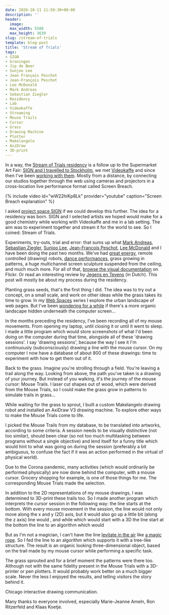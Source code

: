```yaml
---
date: 2020-10-11 11:59:30+00:00
description: ''
header:
  image: 
  max_width: 5508
  max_height: 3639
slug: /stream-of-trials
template: blog-post
title: 'Stream of Trials'
tags:
- SIGN
- Groningen
- Jip de Beer
- Sunjoo Lee
- Jean François Peschot
- Jean-François Peschot
- Lee McDonald
- Mark Andreas
- Sebastian Ziegler
- Residency
- Lab
- Videokaffe
- Streaming
- Mouse Trails
- Cursor
- Grass
- Drawing Machine
- Plotter
- Makelangelo
- AxiDraw
- 3D-print
---
```


In a way, the [Stream of Trials residency](https://sign2.nl/events/stream-of-trials-videokaffe-jip-de-beer-e-a/) is a follow up to the Supermarket Art Fair: [SIGN and I travelled to Stockholm](../rediscover-stockholm/), we met [Videokaffe](http://www.videokaffe.com) and since then I've been [working with them](../art-teleported/). Mostly from a distance, by connecting our studios together through the web using cameras and projectors in a cross-location live performance format called Screen Breach.

{% include video id="wW22hiKp8Lk" provider="youtube" caption="Screen Breach explanation" %}

I asked [project space SIGN](https://sign2.nl) if we could develop this further. The idea for a residency was born. SIGN and I selected artists we hoped would make for a good chemistry while working with Videokaffe and me in a lab setting. The aim was to experiment together and stream it for the world to see. So I coined: Stream of Trials.

Experiments, try-outs, trial and error: that sums up what [Mark Andreas](http://www.reactivesculpture.com), [Sebastian Ziegler](https://sebastianziegler.info), [Sunjoo Lee](https://sunjoolee.cargo.site), [Jean-François Peschot](http://jeanfrancoispeschot.com), [Lee McDonald](http://leemcdonald.co.uk) and I have been doing the past two months. We've had [great energy](https://www.youtube.com/watch?v=7LgMupNMFZE), remote controlled (drawing) robots, [dance performances](https://www.youtube.com/watch?v=8pNhEOEhPH8), grass growing in patterns, a huge multichannel screen sculpture suspended from the ceiling, and much much more. For all of that, [browse the visual documentation](https://www.flickr.com/photos/170080136@N06/albums/72157715880233003) on Flickr. Or read an interesting review by [Jegens en Tevens](https://jegensentevens.nl/2020/09/steam-of-trial-and-error-sign/) (in Dutch). This post will mostly be about my process during the residency.

Planting grass seeds, that's the first thing I did. The idea was to try out a concept, on a small scale, and work on other ideas while the grass takes its time to grow. In my [Web Spaces](../new-manhattan-the-opening/) series I explore the urban landscape of web pages. But I've been [wondering for a while](../depth-perception-browser-add-on/) if there's a more organic landscape hidden underneath the computer screen...

In the months preceding the residency, I've been recording all of my mouse movements. From opening my laptop, until closing it or until it went to sleep. I made a little program which would store screenshots of what I'd been doing on the computer during that time, alongside all of these 'drawing sessions'. I say 'drawing sessions', because the way I see it I'm continuously (subconsciously) drawing a line with the mouse cursor. On my computer I now have a database of about 800 of these drawings: time to experiment with how to get them out of it. 

Back to the grass. Imagine you're strolling through a field. You're leaving a trail along the way. Looking from above, the path you've taken is a drawing of your journey. But instead of you walking, it's the journey of the mouse cursor: Mouse Trails. I laser cut shapes out of wood, which were derived from the Mouse Trials, so I could make the grass grow in patterns to simulate trails in grass...

While waiting for the grass to sprout, I built a custom Makelangelo drawing robot and installed an AxiDraw V3 drawing machine. To explore other ways to make the Mouse Trials come to life.

I picked the Mouse Trails from my database, to be translated into artworks, according to some criteria. A session needs to be visually distinctive (not too similar), should been clear (so not too much multitasking between programs without a single objective) and lend itself for a funny title which would hint to what was going on during the session (preferably a bit ambiguous, to confuse the fact if it was an action performed in the virtual of physical world).

Due to the Corona pandemic, many activities (which would ordinarily be performed physically) are now done behind the computer, with a mouse cursor. Grocery shopping for example, is one of those things for me. The corresponding Mouse Trials made the selection.

In addition to the 2D representations of my mouse drawings, I was determined to 3D-print these trails too. So I made another program which interprets the cursor session in the following way: the line starts at the bottom. With every mouse movement in the session, the line would not only move along the x and y (2D) axis, but it would also go up a little bit (along the z axis) line would , and while  which would start with a 3D the line start at the bottom the line to an algorithm which would  

But as I'm not a magician, I can't have the line [levitate in the air](https://en.wikipedia.org/wiki/Indian_rope_trick) like [a magic rope](https://www.alamy.com/stock-photo-a-coil-of-rope-with-one-end-standing-upright-as-in-the-indian-rope-41922180.html). So I fed the line to an algorithm which supports it with a tree-like structure. The result is an organic looking three-dimensional object, based on the trail made by my mouse cursor while performing a specific task.

The grass sprouted and for a brief moment the patterns were there too. Although not with the same fidelity present in the Mouse Trials with a 3D-printer or pen plotters. It would probably work better on a much bigger scale. Never the less I enjoyed the results, and telling visitors the story behind it.

Chicago interactive drawing communication.

Many thanks to everyone involved, especially Marie-Jeanne Ameln, Ron Ritzerfeld and Klaas Koetje.